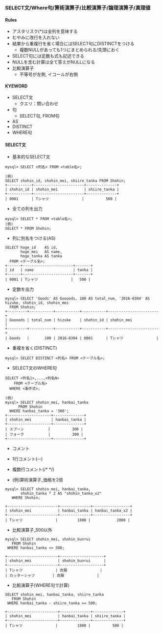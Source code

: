 ### SELECT文/Where句/算術演算子/比較演算子/論理演算子/真理値

#### Rules
- アスタリスク(*)は全列を意味する
- むやみに改行を入れない
- 結果から重複行を省く場合にはSELECT句にDISTINCTをつける
  - 複数NULLがあっても1つにまとめられる/先頭におく
- SELECT句には定数も式も記述できる
- NULLを含む計算は全て答えがNULLになる
- 比較演算子
  - 不等号が左側, イコールが右側 

#### KYEWORD
- SELECT文
  - クエリ：問い合わせ 
- 句
  - SELECT句, FROM句 
- AS
- DISTINCT
- WHERE句



#### SELECT文
- 基本的なSELECT文
```
mysql> SELECT <列名> FROM <table名>;

(例) 
SELECT shohin_id, shohin_mei, shiire_tanka FROM Shohin;
+-----------+-----------------------+--------------+
| shohin_id | shohin_mei            | shiire_tanka |
+-----------+-----------------------+--------------+
| 0001      | Tシャツ               |          500 |
```

- 全ての列を出力
```
mysql> SELECT * FROM <table名>;
(例)
SELECT * FROM Shohin;
```

- 列に別名をつける(AS)
```
SELECT hoge_id    AS id,
       hoge_mei   AS name,
       hoge_tanka AS tanka
  FROM <テーブル名>;
+------+-----------------------+-------+
| id   | name                  | tanka |
+------+-----------------------+-------+
| 0001 | Tシャツ               |   500 |
```

-  定数を出力
```
mysql> SELECT 'Goods' AS Goooods, 100 AS total_num, '2016-0304' AS hizuke, shohin_id, shohin_mei
  FROM Shohin;
+---------+-----------+-----------+-----------+-----------------------+
| Goooods | total_num | hizuke    | shohin_id | shohin_mei            |
+---------+-----------+-----------+-----------+-----------------------+
| Goods   |       100 | 2016-0304 | 0001      | Tシャツ               |
```

- 重複を省く(DISTINCT)
```
mysql> SELECT DISTINCT <列名> FROM <テーブル名>;
```

- SELECT文のWHERE句
```
SELECT <列名1>,...,<列名N>
    FROM <テーブル名>
  WHERE <条件式>;

(例)
mysql> SELECT shohin_mei, hanbai_tanka
	  FROM Shohin
  WHERE hanbai_tanka = '300';
+--------------------+--------------+
| shohin_mei         | hanbai_tanka |
+--------------------+--------------+
| スプーン           |          300 |
| フォーク           |          300 |
+--------------------+--------------+
```

- コメント
 - 1行コメント(--)
 - 複数行コメント(/*	*/)


- (例)算術演算子_価格を2倍
```
mysql> SELECT shohin_mei, hanbai_tanka,
       shohin_tanka * 2 AS "shohin_tanka_x2"
   WHERE Shohin;

+-----------------------+--------------+-----------------+
| shohin_mei            | hanbai_tanka | hanbai_tanka_x2 |
+-----------------------+--------------+-----------------+
| Tシャツ               |         1000 |            2000 |       
```

- 比較演算子_500以外
```
mysql> SELECT shohin_mei, shohin_bunrui
   FROM Shohin
 WHERE hanbai_tanka <> 500;

+-----------------------+--------------------+
| shohin_mei            | shohin_bunrui      |
+-----------------------+--------------------+
| Tシャツ               | 衣服               |
| カッターシャツ        | 衣服               |
```

- 比較演算子(WHERE句で計算)
```
SELECT shohin_mei, hanbai_tanka, shiire_tanka
   FROM Shohin
 WHERE hanbai_tanka - shiire_tanka >= 500;

+-----------------------+--------------+--------------+
| shohin_mei            | hanbai_tanka | shiire_tanka |
+-----------------------+--------------+--------------+
| Tシャツ               |         1000 |          500 |
```



